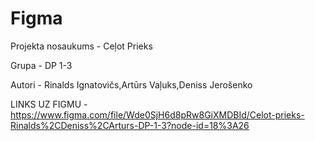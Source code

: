 # Figma
Projekta nosaukums - Ceļot Prieks

Grupa - DP 1-3

Autori - Rinalds Ignatovičs,Artūrs Vaļuks,Deniss Jerošenko

LINKS UZ FIGMU - https://www.figma.com/file/Wde0SjH6d8pRw8GiXMDBId/Celot-prieks-Rinalds%2CDeniss%2CArturs-DP-1-3?node-id=18%3A26